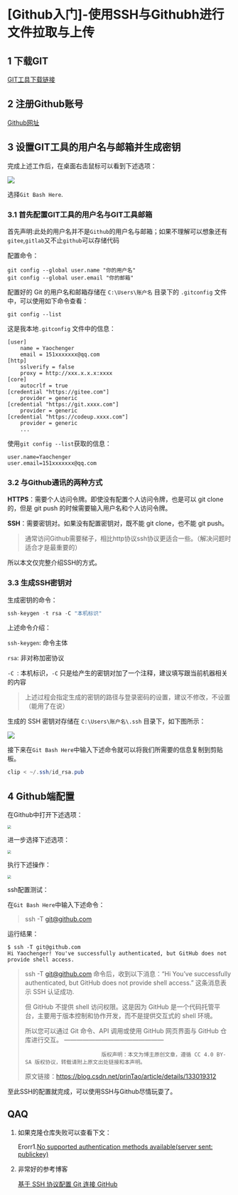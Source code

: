 # [Github入门]-使用SSH与Githubh进行文件拉取与上传

## 1 下载GIT

[GIT工具下载链接](https://git-scm.com/downloads)

## 2 注册Github账号

[Github网址](https://github.com/)

## 3 设置GIT工具的用户名与邮箱并生成密钥

完成上述工作后，在桌面右击鼠标可以看到下述选项：

![](./figures/1.png)

选择`Git Bash Here`.

### 3.1 首先配置GIT工具的用户名与GIT工具邮箱

首先声明:此处的用户名并不是`Github`的用户名与邮箱；如果不理解可以想象还有`gitee`,`gitlab`又不止`github`可以存储代码

配置命令：

```shell
git config --global user.name "你的用户名"
git config --global user.email "你的邮箱"
```

配置好的 Git 的用户名和邮箱存储在 `C:\Users\账户名` 目录下的 `.gitconfig` 文件中，可以使用如下命令查看：

```shell
git config --list
```

这是我本地`.gitconfig` 文件中的信息：

```gas
[user]
	name = Yaochenger
	email = 151xxxxxxx@qq.com
[http]
	sslverify = false
	proxy = http://xxx.x.x.x:xxxx
[core]
	autocrlf = true
[credential "https://gitee.com"]
	provider = generic
[credential "https://git.xxxx.com"]
	provider = generic
[credential "https://codeup.xxxx.com"]
	provider = generic
	...
```

使用`git config --list`获取的信息：

```shell
user.name=Yaochenger
user.email=151xxxxxxx@qq.com
```

### 3.2 与Github通讯的两种方式

**HTTPS**：需要个人访问令牌。即使没有配置个人访问令牌，也是可以 git clone 的，但是 git push 的时候需要输入用户名和个人访问令牌。

**SSH**：需要密钥对。如果没有配置密钥对，既不能 git clone，也不能 git push。

> 通常访问Github需要梯子，相比http协议ssh协议更适合一些。（解决问题时适合才是最重要的）

所以本文仅完整介绍SSH的方式。

### 3.3 生成SSH密钥对

生成密钥的命令：

```c
ssh-keygen -t rsa -C "本机标识"
```

上述命令介绍：

`ssh-keygen`: 命令主体

`rsa`: 非对称加密协议

`-C `: 本机标识，`-C` 只是给产生的密钥对加了一个注释，建议填写跟当前机器相关的内容

> 上述过程会指定生成的密钥的路径与登录密码的设置，建议不修改，不设置（能用了在说）

生成的 SSH 密钥对存储在 `C:\Users\账户名\.ssh` 目录下，如下图所示：

![](./figures/2.png)

接下来在`Git Bash Here`中输入下述命令就可以将我们所需要的信息复制到剪贴板。

```c#
clip < ~/.ssh/id_rsa.pub
```

## 4 Github端配置

在Github中打开下述选项：

<img src="./figures/3.png" style="zoom: 50%;" />

进一步选择下述选项：

<img src="./figures/4.png" style="zoom:50%;" />

执行下述操作：

<img src="./figures/5.png" style="zoom:50%;" />

ssh配置测试：

在`Git Bash Here`中输入下述命令：

> ssh -T git@github.com

运行结果：

```shell
$ ssh -T git@github.com
Hi Yaochenger! You've successfully authenticated, but GitHub does not provide shell access.
```

> ssh -T git@github.com 命令后，收到以下消息：“Hi You’ve successfully authenticated, but GitHub does not provide shell access.” 这条消息表示 SSH 认证成功.
>
> 但 GitHub 不提供 shell 访问权限。这是因为 GitHub 是一个代码托管平台，主要用于版本控制和协作开发，而不是提供交互式的 shell 环境。
>
> 所以您可以通过 Git 命令、API 调用或使用 GitHub 网页界面与 GitHub 仓库进行交互。
> ————————————————
>
>                             版权声明：本文为博主原创文章，遵循 CC 4.0 BY-SA 版权协议，转载请附上原文出处链接和本声明。
>
> 原文链接：https://blog.csdn.net/prinTao/article/details/133019312

至此SSH的配置就完成，可以使用SSH与Github尽情玩耍了。



## QAQ

1. 如果克隆仓库失败可以查看下文：

   Erorr1.[No supported authentication methods available(server sent: publickey) ](../error/readme.md)

2. 非常好的参考博客

   [基于 SSH 协议配置 Git 连接 GitHub](https://blog.csdn.net/qq_42815188/article/details/128735530?ops_request_misc=%257B%2522request%255Fid%2522%253A%2522170727500516800227494519%2522%252C%2522scm%2522%253A%252220140713.130102334..%2522%257D&request_id=170727500516800227494519&biz_id=0&utm_medium=distribute.pc_search_result.none-task-blog-2~all~sobaiduend~default-1-128735530-null-null.142^v99^pc_search_result_base6&utm_term=ssh%20github&spm=1018.2226.3001.4187)

